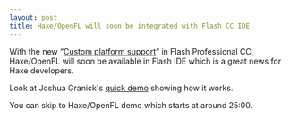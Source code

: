 ```yaml
---
layout: post
title: Haxe/OpenFL will soon be integrated with Flash CC IDE
---
```


With the new “[Custom platform support](http://www.adobe.com/uk/products/flash/features.html)” in Flash Professional CC, Haxe/OpenFL will soon be available in Flash IDE which is a great news for Haxe developers.

Look at Joshua Granick's [quick demo](http://max.adobe.com/sessions/max-online/#/video/567) showing how it works.

You can skip to Haxe/OpenFL demo which starts at around 25:00.
